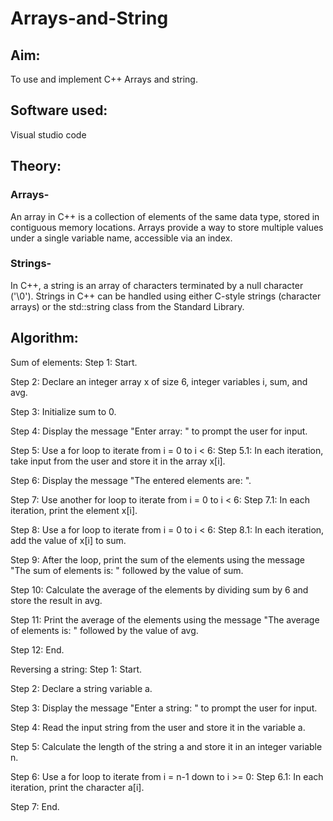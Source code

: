 # Arrays-and-String

## Aim:
To use and implement C++ Arrays and string.

## Software used:
Visual studio code

## Theory:

### Arrays-
An array in C++ is a collection of elements of the same data type, stored in contiguous memory locations. Arrays provide a way to store multiple values under a single variable name, accessible via an index.
### Strings-
In C++, a string is an array of characters terminated by a null character ('\0'). Strings in C++ can be handled using either C-style strings (character arrays) or the std::string class from the Standard Library.

## Algorithm:

Sum of elements:
Step 1: Start.

Step 2: Declare an integer array x of size 6, integer variables i, sum, and avg.

Step 3: Initialize sum to 0.

Step 4: Display the message "Enter array: " to prompt the user for input.

Step 5: Use a for loop to iterate from i = 0 to i < 6:
Step 5.1: In each iteration, take input from the user and store it in the array x[i].

Step 6: Display the message "The entered elements are: ".

Step 7: Use another for loop to iterate from i = 0 to i < 6:
Step 7.1: In each iteration, print the element x[i].

Step 8: Use a for loop to iterate from i = 0 to i < 6:
Step 8.1: In each iteration, add the value of x[i] to sum.

Step 9: After the loop, print the sum of the elements using the message "The sum of elements is: " followed by the value of sum.

Step 10: Calculate the average of the elements by dividing sum by 6 and store the result in avg.

Step 11: Print the average of the elements using the message "The average of elements is: " followed by the value of avg.

Step 12: End.

Reversing a string:
Step 1: Start.

Step 2: Declare a string variable a.

Step 3: Display the message "Enter a string: " to prompt the user for input.

Step 4: Read the input string from the user and store it in the variable a.

Step 5: Calculate the length of the string a and store it in an integer variable n.

Step 6: Use a for loop to iterate from i = n-1 down to i >= 0:
Step 6.1: In each iteration, print the character a[i].

Step 7: End.
